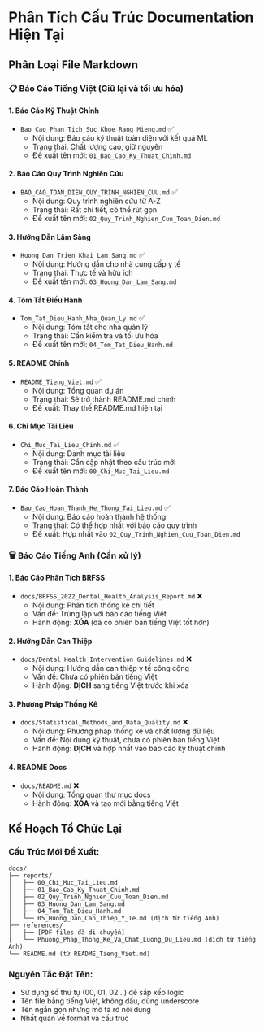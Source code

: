 # Phân Tích Cấu Trúc Documentation Hiện Tại

## Phân Loại File Markdown

### 📋 **Báo Cáo Tiếng Việt (Giữ lại và tối ưu hóa)**

#### 1. **Báo Cáo Kỹ Thuật Chính**
- `Bao_Cao_Phan_Tich_Suc_Khoe_Rang_Mieng.md` ✅
  - Nội dung: Báo cáo kỹ thuật toàn diện với kết quả ML
  - Trạng thái: Chất lượng cao, giữ nguyên
  - Đề xuất tên mới: `01_Bao_Cao_Ky_Thuat_Chinh.md`

#### 2. **Báo Cáo Quy Trình Nghiên Cứu**
- `BAO_CAO_TOAN_DIEN_QUY_TRINH_NGHIEN_CUU.md` ✅
  - Nội dung: Quy trình nghiên cứu từ A-Z
  - Trạng thái: Rất chi tiết, có thể rút gọn
  - Đề xuất tên mới: `02_Quy_Trinh_Nghien_Cuu_Toan_Dien.md`

#### 3. **Hướng Dẫn Lâm Sàng**
- `Huong_Dan_Trien_Khai_Lam_Sang.md` ✅
  - Nội dung: Hướng dẫn cho nhà cung cấp y tế
  - Trạng thái: Thực tế và hữu ích
  - Đề xuất tên mới: `03_Huong_Dan_Lam_Sang.md`

#### 4. **Tóm Tắt Điều Hành**
- `Tom_Tat_Dieu_Hanh_Nha_Quan_Ly.md` ✅
  - Nội dung: Tóm tắt cho nhà quản lý
  - Trạng thái: Cần kiểm tra và tối ưu hóa
  - Đề xuất tên mới: `04_Tom_Tat_Dieu_Hanh.md`

#### 5. **README Chính**
- `README_Tieng_Viet.md` ✅
  - Nội dung: Tổng quan dự án
  - Trạng thái: Sẽ trở thành README.md chính
  - Đề xuất: Thay thế README.md hiện tại

#### 6. **Chỉ Mục Tài Liệu**
- `Chi_Muc_Tai_Lieu_Chinh.md` ✅
  - Nội dung: Danh mục tài liệu
  - Trạng thái: Cần cập nhật theo cấu trúc mới
  - Đề xuất tên mới: `00_Chi_Muc_Tai_Lieu.md`

#### 7. **Báo Cáo Hoàn Thành**
- `Bao_Cao_Hoan_Thanh_He_Thong_Tai_Lieu.md` ✅
  - Nội dung: Báo cáo hoàn thành hệ thống
  - Trạng thái: Có thể hợp nhất với báo cáo quy trình
  - Đề xuất: Hợp nhất vào `02_Quy_Trinh_Nghien_Cuu_Toan_Dien.md`

### 🗑️ **Báo Cáo Tiếng Anh (Cần xử lý)**

#### 1. **Báo Cáo Phân Tích BRFSS**
- `docs/BRFSS_2022_Dental_Health_Analysis_Report.md` ❌
  - Nội dung: Phân tích thống kê chi tiết
  - Vấn đề: Trùng lặp với báo cáo tiếng Việt
  - Hành động: **XÓA** (đã có phiên bản tiếng Việt tốt hơn)

#### 2. **Hướng Dẫn Can Thiệp**
- `docs/Dental_Health_Intervention_Guidelines.md` ❌
  - Nội dung: Hướng dẫn can thiệp y tế công cộng
  - Vấn đề: Chưa có phiên bản tiếng Việt
  - Hành động: **DỊCH** sang tiếng Việt trước khi xóa

#### 3. **Phương Pháp Thống Kê**
- `docs/Statistical_Methods_and_Data_Quality.md` ❌
  - Nội dung: Phương pháp thống kê và chất lượng dữ liệu
  - Vấn đề: Nội dung kỹ thuật, chưa có phiên bản tiếng Việt
  - Hành động: **DỊCH** và hợp nhất vào báo cáo kỹ thuật chính

#### 4. **README Docs**
- `docs/README.md` ❌
  - Nội dung: Tổng quan thư mục docs
  - Hành động: **XÓA** và tạo mới bằng tiếng Việt

## Kế Hoạch Tổ Chức Lại

### Cấu Trúc Mới Đề Xuất:
```
docs/
├── reports/
│   ├── 00_Chi_Muc_Tai_Lieu.md
│   ├── 01_Bao_Cao_Ky_Thuat_Chinh.md
│   ├── 02_Quy_Trinh_Nghien_Cuu_Toan_Dien.md
│   ├── 03_Huong_Dan_Lam_Sang.md
│   ├── 04_Tom_Tat_Dieu_Hanh.md
│   └── 05_Huong_Dan_Can_Thiep_Y_Te.md (dịch từ tiếng Anh)
├── references/
│   ├── [PDF files đã di chuyển]
│   └── Phuong_Phap_Thong_Ke_Va_Chat_Luong_Du_Lieu.md (dịch từ tiếng Anh)
└── README.md (từ README_Tieng_Viet.md)
```

### Nguyên Tắc Đặt Tên:
- Sử dụng số thứ tự (00, 01, 02...) để sắp xếp logic
- Tên file bằng tiếng Việt, không dấu, dùng underscore
- Tên ngắn gọn nhưng mô tả rõ nội dung
- Nhất quán về format và cấu trúc
